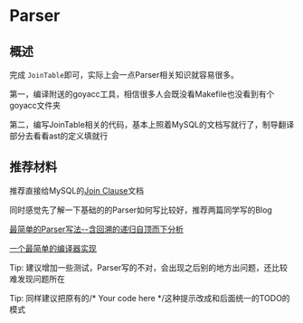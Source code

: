 # Parser

## 概述

完成 `JoinTable`即可，实际上会一点Parser相关知识就容易很多。

第一，编译附送的goyacc工具，相信很多人会既没看Makefile也没看到有个goyacc文件夹

第二，编写JoinTable相关的代码，基本上照着MySQL的文档写就行了，制导翻译部分去看看ast的定义填就行

## 推荐材料

推荐直接给MySQL的[Join Clause](https://dev.mysql.com/doc/refman/5.7/en/join.html)文档

同时感觉先了解一下基础的的Parser如何写比较好，推荐两篇同学写的Blog

[最简单的Parser写法--含回溯的递归自顶而下分析]([https://longfangsong.github.io/2020/05/17/%E6%9C%80%E7%AE%80%E5%8D%95%E7%9A%84Parser%E5%86%99%E6%B3%95%E2%80%94%E2%80%94%E5%90%AB%E5%9B%9E%E6%9C%94%E7%9A%84%E9%80%92%E5%BD%92%E8%87%AA%E9%A1%B6%E8%80%8C%E4%B8%8B%E5%88%86%E6%9E%90/](https://longfangsong.github.io/2020/05/17/最简单的Parser写法——含回朔的递归自顶而下分析/))

[一个最简单的编译器实现]([https://longfangsong.github.io/2019/05/21/%E4%B8%80%E4%B8%AA%E6%9C%80%E7%AE%80%E5%8D%95%E7%9A%84%E7%BC%96%E8%AF%91%E5%99%A8%E7%9A%84%E5%AE%9E%E7%8E%B0/](https://longfangsong.github.io/2019/05/21/一个最简单的编译器的实现/))



Tip: 建议增加一些测试，Parser写的不对，会出现之后别的地方出问题，还比较难发现问题所在

Tip: 同样建议把原有的/* Your code here */这种提示改成和后面统一的TODO的模式

